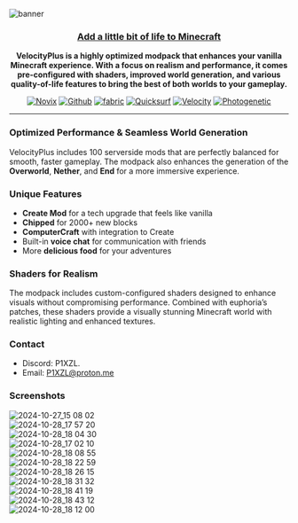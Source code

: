 ![banner](https://cdn.modrinth.com/data/cached_images/f8dd8fbb11ae83509a4ba1be49dfaa94c021e1ed_0.webp)
<center>

### <ins>Add a little bit of life to Minecraft</ins>

**VelocityPlus is a highly optimized modpack that enhances your vanilla Minecraft experience. With a focus on realism and performance, it comes pre-configured with shaders, improved world generation, and various quality-of-life features to bring the best of both worlds to your gameplay.**

[![Novix](https://i.imgur.com/viE7587.png)](https://modrinth.com/user/Novix) 
[![Github](https://i.imgur.com/D7q3qCU.png)](https://github.com/P1XZL/Velocity) 
[![fabric](https://i.imgur.com/4z8jd5p.png)](https://fabricmc.net/)
  [![Quicksurf](https://i.imgur.com/mc8HVq3.png)](https://modrinth.com/modpack/quicksurf)
  [![Velocity](https://i.imgur.com/7DXraXS.png)](https://modrinth.com/modpack/velocity-mc)
[![Photogenetic](https://i.imgur.com/LhvdHGY.png)](https://modrinth.com/modpack/photogenetic)
</center>

---
### **Optimized Performance & Seamless World Generation**  
VelocityPlus includes 100 serverside mods that are perfectly balanced for smooth, faster gameplay. The modpack also enhances the generation of the **Overworld**, **Nether**, and **End** for a more immersive experience.

### **Unique Features**  
- **Create Mod** for a tech upgrade that feels like vanilla  
- **Chipped** for 2000+ new blocks  
- **ComputerCraft** with integration to Create  
- Built-in **voice chat** for communication with friends  
- More **delicious food** for your adventures

### **Shaders for Realism**  
The modpack includes custom-configured shaders designed to enhance visuals without compromising performance. Combined with euphoria’s patches, these shaders provide a visually stunning Minecraft world with realistic lighting and enhanced textures.

### **Contact**
- Discord: P1XZL.
- Email: P1XZL@proton.me

### **Screenshots**  
![2024-10-27_15 08 02](https://github.com/user-attachments/assets/dd1b0b21-bde8-41a0-aacf-369c0a454d5a)  
![2024-10-28_17 57 20](https://github.com/user-attachments/assets/69467764-a86e-4631-b095-6b9fbb2578f3)  
![2024-10-28_18 04 30](https://github.com/user-attachments/assets/742c5220-0a9f-46fe-add7-6d1f16a2e0b6)  
![2024-10-28_17 02 10](https://github.com/user-attachments/assets/a1195b5e-9308-4654-874d-fddef97b4566)  
![2024-10-28_18 08 55](https://github.com/user-attachments/assets/a26e9490-c297-4078-83a0-d4033f1078e9)  
![2024-10-28_18 22 59](https://github.com/user-attachments/assets/9d53b0de-a74c-4d3d-bcd7-14288f649552)  
![2024-10-28_18 26 15](https://github.com/user-attachments/assets/d85dc4e8-4a94-49a6-9534-a007cd859635)  
![2024-10-28_18 31 32](https://github.com/user-attachments/assets/86274ccf-8ba7-4405-ac79-6e00c8e29290)  
![2024-10-28_18 41 19](https://github.com/user-attachments/assets/eb5f5158-8a33-4df9-bf63-c3960fad77d0)  
![2024-10-28_18 43 12](https://github.com/user-attachments/assets/3fb23c99-85de-451a-8975-a3105d3d875b)  
![2024-10-28_18 12 00](https://github.com/user-attachments/assets/0891caef-09b1-47e1-a82d-0ba21144c52f)
